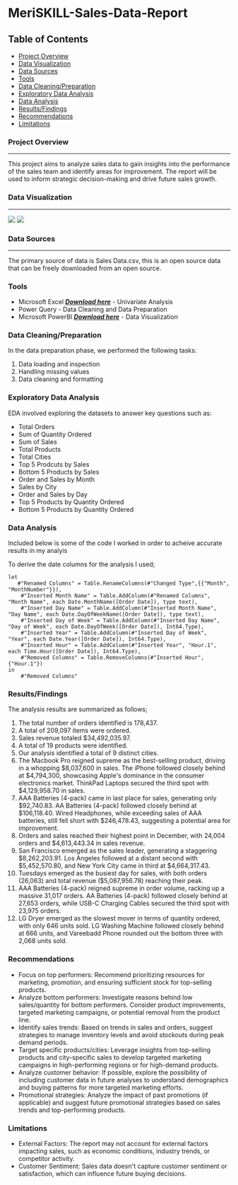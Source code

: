 # MeriSKILL-Sales-Data-Report

## Table of Contents
- [Project Overview](#project-overview)
- [Data Visualization](#data-visualization)
- [Data Sources](#data-sources)
- [Tools](#tools)
- [Data Cleaning/Preparation](#data-cleaningpreparation)
- [Exploratory Data Analysis](#exploratory-data-analysis)
- [Data Analysis](#data-analysis)
- [Results/Findings](#resultsfindings)
- [Recommendations](#recommendations)
- [Limitations](#limitations)

### Project Overview

---
This project aims to analyze sales data to gain insights into the performance of the sales team and identify areas for improvement.  The report will be used to inform strategic decision-making and drive future sales growth.

### Data Visualization
---
![](MeriSKILL-Sales-Data-Report_Page-0001)
![](MeriSKILL-Sales-Data-Report_Page-0002)

### Data Sources
---
The primary source of data is Sales Data.csv, this is an open source data that can be freely downloaded from an open source.

### Tools
  - Microsoft Excel ***[Download here](https://www.microsoft.com/en-us/microsoft-365/excel)*** - Univariate Analysis
  - Power Query - Data Cleaning and Data Preparation
  - Microsoft PowerBI ***[Download here](https://powerbi.microsoft.com/en-us/downloads/)*** - Data Visualization
 
### Data Cleaning/Preparation

In the data preparation phase, we performed the following tasks:
1. Data loading and inspection
2. Handling missing values
3. Data cleaning and formatting

### Exploratory Data Analysis

EDA involved exploring the datasets to answer key questions such as:

- Total Orders
- Sum of Quantity Ordered
- Sum of Sales
- Total Products
- Total Cities
- Top 5 Prodcuts by Sales
- Bottom 5 Products by Sales
- Order and Sales by Month
- Sales by City
- Order and Sales by Day
- Top 5 Products by Quantity Ordered
- Bottom 5 Products by Quantity Ordered

### Data Analysis

Included below is some of the code I worked in order to acheive accurate results in my analyis

To derive the date columns for the analysis I used;

```F#
let
   #"Renamed Columns" = Table.RenameColumns(#"Changed Type",{{"Month", "MonthNumber"}}),
    #"Inserted Month Name" = Table.AddColumn(#"Renamed Columns", "Month Name", each Date.MonthName([Order Date]), type text),
    #"Inserted Day Name" = Table.AddColumn(#"Inserted Month Name", "Day Name", each Date.DayOfWeekName([Order Date]), type text),
    #"Inserted Day of Week" = Table.AddColumn(#"Inserted Day Name", "Day of Week", each Date.DayOfWeek([Order Date]), Int64.Type),
    #"Inserted Year" = Table.AddColumn(#"Inserted Day of Week", "Year", each Date.Year([Order Date]), Int64.Type),
    #"Inserted Hour" = Table.AddColumn(#"Inserted Year", "Hour.1", each Time.Hour([Order Date]), Int64.Type),
    #"Removed Columns" = Table.RemoveColumns(#"Inserted Hour",{"Hour.1"})
in
    #"Removed Columns"
```

### Results/Findings
The analysis results are summarized as follows;
1. The total number of orders identified is 178,437.
2. A total of 209,097 items were ordered.
3. Sales revenue totaled $34,492,035.97.
4. A total of 19 products were identified.
5. Our analysis identified a total of 9 distinct cities.
6. The Macbook Pro reigned supreme as the best-selling product, driving in a whopping $8,037,600 in sales. The iPhone followed closely behind at $4,794,300, showcasing Apple's dominance in the consumer electronics market. ThinkPad Laptops secured the third spot with $4,129,958.70 in sales.
7. AAA Batteries (4-pack) came in last place for sales, generating only $92,740.83. AA Batteries (4-pack) followed closely behind at $106,118.40. Wired Headphones, while exceeding sales of AAA batteries, still fell short with $246,478.43, suggesting a potential area for improvement.
8. Orders and sales reached their highest point in December, with 24,004 orders and $4,613,443.34 in sales revenue.
9. San Francisco emerged as the sales leader, generating a staggering $8,262,203.91. Los Angeles followed at a distant second with $5,452,570.80, and New York City came in third at $4,664,317.43.
10. Tuesdays emerged as the busiest day for sales, with both orders (26,063) and total revenue ($5,087,956.78) reaching their peak.
11. AAA Batteries (4-pack) reigned supreme in order volume, racking up a massive 31,017 orders. AA Batteries (4-pack) followed closely behind at 27,653 orders, while USB-C Charging Cables secured the third spot with 23,975 orders.
12. LG Dryer emerged as the slowest mover in terms of quantity ordered, with only 646 units sold. LG Washing Machine followed closely behind at 666 units, and Vareebadd Phone rounded out the bottom three with 2,068 units sold.

### Recommendations
- Focus on top performers: Recommend prioritizing resources for marketing, promotion, and ensuring sufficient stock for top-selling products.
- Analyze bottom performers: Investigate reasons behind low sales/quantity for bottom performers. Consider product improvements, targeted marketing campaigns, or potential removal from the product line.
- Identify sales trends: Based on trends in sales and orders, suggest strategies to manage inventory levels and avoid stockouts during peak demand periods.
- Target specific products/cities: Leverage insights from top-selling products and city-specific sales to develop targeted marketing campaigns in high-performing regions or for high-demand products.
- Analyze customer behavior: If possible, explore the possibility of including customer data in future analyses to understand demographics and buying patterns for more targeted marketing efforts.
- Promotional strategies: Analyze the impact of past promotions (if applicable) and suggest future promotional strategies based on sales trends and top-performing products.

### Limitations
- External Factors: The report may not account for external factors impacting sales, such as economic conditions, industry trends, or competitor activity.
- Customer Sentiment: Sales data doesn't capture customer sentiment or satisfaction, which can influence future buying decisions.
